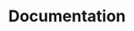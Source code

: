 ---
# Feel free to add content and custom Front Matter to this file.
# To modify the layout, see https://jekyllrb.com/docs/themes/#overriding-theme-defaults

title: Documentation
layout: default
nav_order: 4
has_children: true
---